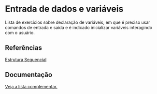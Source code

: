 # Entrada de dados e variáveis

Lista de exercícios sobre declaração de variáveis, em que é preciso usar comandos de entrada e saída e é indicado inicializar variáveis interagindo com o usuário. 

## Referências
 [Estrutura Sequencial](https://wiki.python.org.br/EstruturaSequencial)

## Documentação

[Veja a lista complementar.](https://link-da-documentação)

